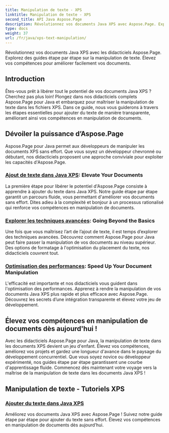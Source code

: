 ```yaml
---
title: Manipulation de texte - XPS
linktitle: Manipulation de texte - XPS
second_title: API Java Aspose.Page
description: Révolutionnez vos documents Java XPS avec Aspose.Page. Explorez des guides étape par étape sur la manipulation de texte. Élevez vos compétences pour améliorer facilement vos documents.
type: docs
weight: 37
url: /fr/java/xps-text-manipulation/
---
```


Révolutionnez vos documents Java XPS avec les didacticiels Aspose.Page. Explorez des guides étape par étape sur la manipulation de texte. Élevez vos compétences pour améliorer facilement vos documents.

## Introduction

Êtes-vous prêt à libérer tout le potentiel de vos documents Java XPS ? Cherchez pas plus loin! Plongez dans nos didacticiels complets Aspose.Page pour Java et embarquez pour maîtriser la manipulation de texte dans les fichiers XPS. Dans ce guide, nous vous guiderons à travers les étapes essentielles pour ajouter du texte de manière transparente, améliorant ainsi vos compétences en manipulation de documents.

## Dévoiler la puissance d’Aspose.Page

Aspose.Page pour Java permet aux développeurs de manipuler les documents XPS sans effort. Que vous soyez un développeur chevronné ou débutant, nos didacticiels proposent une approche conviviale pour exploiter les capacités d'Aspose.Page.

### [Ajout de texte dans Java XPS](./add-text/): Elevate Your Documents

La première étape pour libérer le potentiel d'Aspose.Page consiste à apprendre à ajouter du texte dans Java XPS. Notre guide étape par étape garantit un parcours fluide, vous permettant d'améliorer vos documents sans effort. Dites adieu à la complexité et bonjour à un processus rationalisé qui renforce vos compétences en manipulation de documents.

### [Explorer les techniques avancées](#): Going Beyond the Basics

Une fois que vous maîtrisez l’art de l’ajout de texte, il est temps d’explorer des techniques avancées. Découvrez comment Aspose.Page pour Java peut faire passer la manipulation de vos documents au niveau supérieur. Des options de formatage à l'optimisation du placement du texte, nos didacticiels couvrent tout.

### [Optimisation des performances](#): Speed Up Your Document Manipulation

L'efficacité est importante et nos didacticiels vous guident dans l'optimisation des performances. Apprenez à rendre la manipulation de vos documents Java XPS plus rapide et plus efficace avec Aspose.Page. Découvrez les secrets d’une intégration transparente et élevez votre jeu de développement.

## Élevez vos compétences en manipulation de documents dès aujourd'hui !

Avec les didacticiels Aspose.Page pour Java, la manipulation de texte dans les documents XPS devient un jeu d'enfant. Élevez vos compétences, améliorez vos projets et gardez une longueur d'avance dans le paysage du développement concurrentiel. Que vous soyez novice ou développeur expérimenté, nos guides étape par étape garantissent une courbe d'apprentissage fluide. Commencez dès maintenant votre voyage vers la maîtrise de la manipulation de texte dans les documents Java XPS !
## Manipulation de texte - Tutoriels XPS
### [Ajouter du texte dans Java XPS](./add-text/)
Améliorez vos documents Java XPS avec Aspose.Page ! Suivez notre guide étape par étape pour ajouter du texte sans effort. Élevez vos compétences en manipulation de documents dès aujourd’hui.
